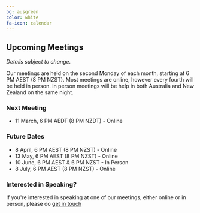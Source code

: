 ```yaml
---
bg: ausgreen
color: white
fa-icon: calendar
---
```


## Upcoming Meetings

_Details subject to change._

Our meetings are held on the second Monday of each month, starting at 6 PM AEST (8 PM NZST). Most meetings are online, however every fourth will be held in person. In person meetings will be help in both Australia and New Zealand on the same night.

### Next Meeting

* 11 March, 6 PM AEDT (8 PM NZDT) - Online

### Future Dates

* 8 April, 6 PM AEST (8 PM NZST) - Online
* 13 May, 6 PM AEST (8 PM NZST) - Online
* 10 June, 6 PM AEST & 6 PM NZST - In Person
* 8 July, 6 PM AEST (8 PM NZST) - Online

### Interested in Speaking?

If you're interested in speaking at one of our meetings, either online or in person, please do [get in touch](https://anzpsug.github.io/#contact)
